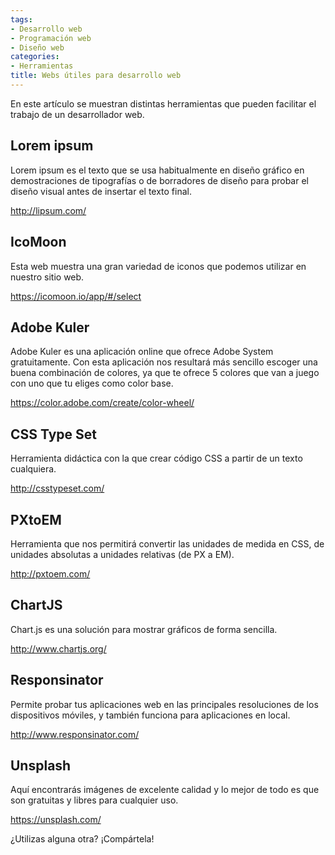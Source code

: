 ```yaml
---
tags:
- Desarrollo web
- Programación web
- Diseño web
categories:
- Herramientas
title: Webs útiles para desarrollo web
---
```


En este artículo se muestran distintas herramientas que pueden facilitar el trabajo de un desarrollador web.

## Lorem ipsum

Lorem ipsum es el texto que se usa habitualmente en diseño gráfico en demostraciones de tipografías o de borradores de diseño para probar el diseño visual antes de insertar el texto final.

<http://lipsum.com/>

## IcoMoon

Esta web muestra una gran variedad de iconos que podemos utilizar en nuestro sitio web.

<https://icomoon.io/app/#/select>

## Adobe Kuler

Adobe Kuler es una aplicación online que ofrece Adobe System gratuitamente. Con esta aplicación nos resultará más sencillo escoger una buena combinación de colores, ya que te ofrece 5 colores que van a juego con uno que tu eliges como color base.

<https://color.adobe.com/create/color-wheel/>

## CSS Type Set

Herramienta didáctica con la que crear código CSS a partir de un texto cualquiera.

<http://csstypeset.com/>

## PXtoEM

 Herramienta que nos permitirá convertir las unidades de medida en CSS, de unidades absolutas a unidades relativas (de PX a EM).
 
 <http://pxtoem.com/>
 
## ChartJS
 
 Chart.js es una solución para mostrar gráficos de forma sencilla.
 
 <http://www.chartjs.org/>
 
## Responsinator
 
Permite probar tus aplicaciones web en las principales resoluciones de los dispositivos móviles, y también funciona para aplicaciones en local.
 
 <http://www.responsinator.com/>
 
## Unsplash
 
 Aquí encontrarás imágenes de excelente calidad y lo mejor de todo es que son gratuitas y libres para cualquier uso.
 
 <https://unsplash.com/>
 
 
 ¿Utilizas alguna otra? ¡Compártela!
